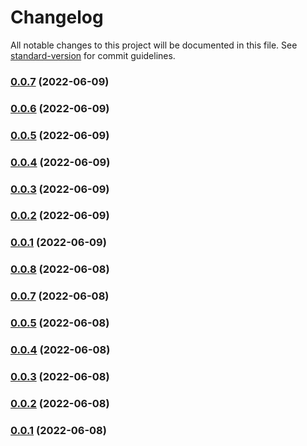 # Changelog

All notable changes to this project will be documented in this file. See [standard-version](https://github.com/conventional-changelog/standard-version) for commit guidelines.

### [0.0.7](https://github.com/aws-samples/cdk-aws-iotfleetwise/compare/v0.0.8...v0.0.7) (2022-06-09)

### [0.0.6](https://github.com/aws-samples/cdk-aws-iotfleetwise/compare/v0.0.8...v0.0.6) (2022-06-09)

### [0.0.5](https://github.com/aws-samples/cdk-aws-iotfleetwise/compare/v0.0.8...v0.0.5) (2022-06-09)

### [0.0.4](https://github.com/aws-samples/cdk-aws-iotfleetwise/compare/v0.0.8...v0.0.4) (2022-06-09)

### [0.0.3](https://github.com/aws-samples/cdk-aws-iotfleetwise/compare/v0.0.8...v0.0.3) (2022-06-09)

### [0.0.2](https://github.com/aws-samples/cdk-aws-iotfleetwise/compare/v0.0.8...v0.0.2) (2022-06-09)

### [0.0.1](https://github.com/aws-samples/cdk-aws-iotfleetwise/compare/v0.0.8...v0.0.1) (2022-06-09)

### [0.0.8](https://github.com/aws-samples/cdk-aws-iotfleetwise/compare/v0.0.7...v0.0.8) (2022-06-08)

### [0.0.7](https://github.com/aws-samples/cdk-aws-iotfleetwise/compare/v0.0.6...v0.0.7) (2022-06-08)

### [0.0.5](https://github.com/aws-samples/cdk-aws-iotfleetwise/compare/v0.0.6...v0.0.5) (2022-06-08)

### [0.0.4](https://github.com/aws-samples/cdk-aws-iotfleetwise/compare/v0.0.6...v0.0.4) (2022-06-08)

### [0.0.3](https://github.com/aws-samples/cdk-aws-iotfleetwise/compare/v0.0.6...v0.0.3) (2022-06-08)

### [0.0.2](https://github.com/aws-samples/cdk-aws-iotfleetwise/compare/v0.0.6...v0.0.2) (2022-06-08)

### [0.0.1](https://github.com/aws-samples/cdk-aws-iotfleetwise/compare/v0.0.6...v0.0.1) (2022-06-08)
